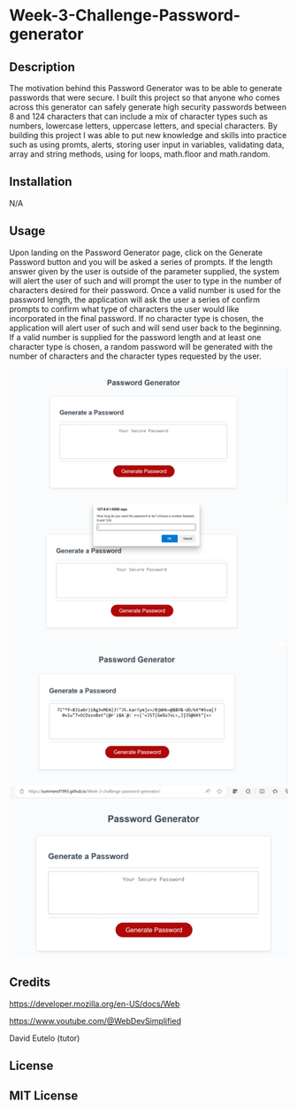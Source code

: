 # Week-3-Challenge-Password-generator

## Description

The motivation behind this Password Generator was to be able to generate passwords that were secure. I built this project so that anyone who comes across this generator can safely generate high security passwords between 8 and 124 characters that can include a mix of character types such as numbers, lowercase letters, uppercase letters, and special characters. By building this project I was able to put new knowledge and skills into practice such as using promts, alerts, storing user input in variables, validating data, array and string methods, using for loops, 
math.floor and math.random. 

## Installation

N/A

## Usage

Upon landing on the Password Generator page, click on the Generate Password button and you will be asked a series of prompts. If the length answer given by the user is outside of the parameter supplied, the system will alert the user of such and will prompt the user to type in the number of characters desired for their password. Once a valid number is used for the password length, the application will ask the user a series of confirm prompts to confirm what type of characters the user would like incorporated in the final password. If no character type is chosen, the application will alert user of such and will send user back to the beginning. If a valid number is supplied for the password length and at least one character type is chosen, a random password will be generated with the number of characters and the character types requested by the user.

![Screenshot of password generator application](/assets/images/screenshotofstillapplication.png)
![Screenshot of password generator displaying user prompts](/assets/images/screenshotwithuserprompts.png)
![Screenshot of password generator displaying final password](/assets/images/screenshotwithfinalpassword.png)
![Screenshot of password generator displaying deployed application](/assets/images/deployedWebsite.png)

## Credits

https://developer.mozilla.org/en-US/docs/Web

https://www.youtube.com/@WebDevSimplified

David Eutelo (tutor)

## License

MIT License
---

